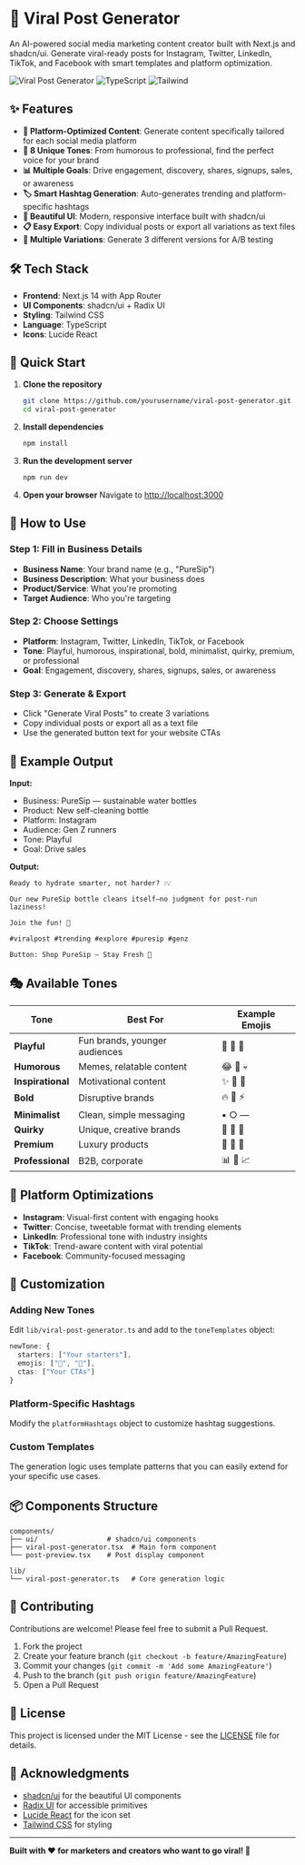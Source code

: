 # 🚀 Viral Post Generator

An AI-powered social media marketing content creator built with Next.js and shadcn/ui. Generate viral-ready posts for Instagram, Twitter, LinkedIn, TikTok, and Facebook with smart templates and platform optimization.

![Viral Post Generator](https://img.shields.io/badge/Next.js-14-black?style=for-the-badge&logo=next.js)
![TypeScript](https://img.shields.io/badge/TypeScript-5-blue?style=for-the-badge&logo=typescript)
![Tailwind](https://img.shields.io/badge/Tailwind-3-38bdf8?style=for-the-badge&logo=tailwindcss)

## ✨ Features

- **🎯 Platform-Optimized Content**: Generate content specifically tailored for each social media platform
- **🎨 8 Unique Tones**: From humorous to professional, find the perfect voice for your brand
- **📊 Multiple Goals**: Drive engagement, discovery, shares, signups, sales, or awareness
- **🏷️ Smart Hashtag Generation**: Auto-generates trending and platform-specific hashtags
- **📱 Beautiful UI**: Modern, responsive interface built with shadcn/ui
- **📋 Easy Export**: Copy individual posts or export all variations as text files
- **🔄 Multiple Variations**: Generate 3 different versions for A/B testing

## 🛠️ Tech Stack

- **Frontend**: Next.js 14 with App Router
- **UI Components**: shadcn/ui + Radix UI
- **Styling**: Tailwind CSS
- **Language**: TypeScript
- **Icons**: Lucide React

## 🚀 Quick Start

1. **Clone the repository**
   ```bash
   git clone https://github.com/yourusername/viral-post-generator.git
   cd viral-post-generator
   ```

2. **Install dependencies**
   ```bash
   npm install
   ```

3. **Run the development server**
   ```bash
   npm run dev
   ```

4. **Open your browser**
   Navigate to [http://localhost:3000](http://localhost:3000)

## 📝 How to Use

### Step 1: Fill in Business Details
- **Business Name**: Your brand name (e.g., "PureSip")
- **Business Description**: What your business does
- **Product/Service**: What you're promoting
- **Target Audience**: Who you're targeting

### Step 2: Choose Settings
- **Platform**: Instagram, Twitter, LinkedIn, TikTok, or Facebook
- **Tone**: Playful, humorous, inspirational, bold, minimalist, quirky, premium, or professional
- **Goal**: Engagement, discovery, shares, signups, sales, or awareness

### Step 3: Generate & Export
- Click "Generate Viral Posts" to create 3 variations
- Copy individual posts or export all as a text file
- Use the generated button text for your website CTAs

## 🎨 Example Output

**Input:**
- Business: PureSip — sustainable water bottles
- Product: New self-cleaning bottle
- Platform: Instagram
- Audience: Gen Z runners
- Tone: Playful
- Goal: Drive sales

**Output:**
```
Ready to hydrate smarter, not harder? 💧💡 

Our new PureSip bottle cleans itself—no judgment for post-run laziness!

Join the fun! 🌱

#viralpost #trending #explore #puresip #genz

Button: Shop PureSip — Stay Fresh 🚀
```

## 🎭 Available Tones

| Tone | Best For | Example Emojis |
|------|----------|----------------|
| **Playful** | Fun brands, younger audiences | 🎉 🎈 🌈 |
| **Humorous** | Memes, relatable content | 😂 🤣 💀 |
| **Inspirational** | Motivational content | ✨ 💪 🚀 |
| **Bold** | Disruptive brands | 🔥 💯 ⚡ |
| **Minimalist** | Clean, simple messaging | ▪️ ○ — |
| **Quirky** | Unique, creative brands | 🤪 🦄 🎨 |
| **Premium** | Luxury products | 👑 💎 🥂 |
| **Professional** | B2B, corporate | 📊 💼 📈 |

## 📱 Platform Optimizations

- **Instagram**: Visual-first content with engaging hooks
- **Twitter**: Concise, tweetable format with trending elements
- **LinkedIn**: Professional tone with industry insights
- **TikTok**: Trend-aware content with viral potential
- **Facebook**: Community-focused messaging

## 🔧 Customization

### Adding New Tones
Edit `lib/viral-post-generator.ts` and add to the `toneTemplates` object:

```typescript
newTone: {
  starters: ["Your starters"],
  emojis: ["🎯", "💫"],
  ctas: ["Your CTAs"]
}
```

### Platform-Specific Hashtags
Modify the `platformHashtags` object to customize hashtag suggestions.

### Custom Templates
The generation logic uses template patterns that you can easily extend for your specific use cases.

## 📦 Components Structure

```
components/
├── ui/                 # shadcn/ui components
├── viral-post-generator.tsx  # Main form component
└── post-preview.tsx    # Post display component

lib/
└── viral-post-generator.ts   # Core generation logic
```

## 🤝 Contributing

Contributions are welcome! Please feel free to submit a Pull Request.

1. Fork the project
2. Create your feature branch (`git checkout -b feature/AmazingFeature`)
3. Commit your changes (`git commit -m 'Add some AmazingFeature'`)
4. Push to the branch (`git push origin feature/AmazingFeature`)
5. Open a Pull Request

## 📄 License

This project is licensed under the MIT License - see the [LICENSE](LICENSE) file for details.

## 🙏 Acknowledgments

- [shadcn/ui](https://ui.shadcn.com/) for the beautiful UI components
- [Radix UI](https://www.radix-ui.com/) for accessible primitives
- [Lucide React](https://lucide.dev/) for the icon set
- [Tailwind CSS](https://tailwindcss.com/) for styling

---

**Built with ❤️ for marketers and creators who want to go viral! 🚀**
